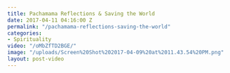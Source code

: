 ```yaml
---
title: Pachamama Reflections & Saving the World
date: 2017-04-11 04:16:00 Z
permalink: "/pachamama-reflections-saving-the-world"
categories:
- Spirituality
video: "/oMbZfTD2BGE/"
image: "/uploads/Screen%20Shot%202017-04-09%20at%2011.43.54%20PM.png"
layout: post-video
---
```


